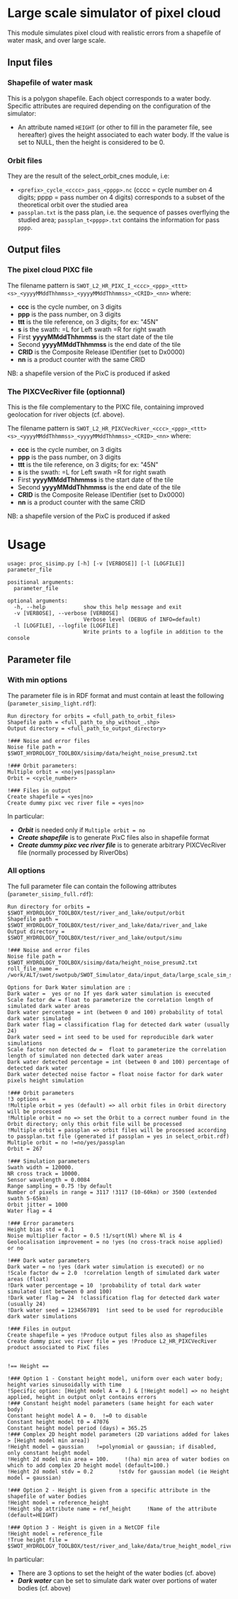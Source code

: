 # Large scale simulator of pixel cloud

This module simulates pixel cloud with realistic errors from a shapefile of water mask, and over large scale.

## Input files

### Shapefile of water mask
This is a polygon shapefile. Each object corresponds to a water body. Specific attributes are required depending on the configuration of the simulator:
*  An attribute named ```HEIGHT``` (or other to fill in the parameter file, see hereafter) gives the height associated to each water body. If the value is set to NULL, then the height is considered to be 0.

### Orbit files
They are the result of the select_orbit_cnes module, i.e:
* ```<prefix>_cycle_<cccc>_pass_<pppp>.nc``` (cccc = cycle number on 4 digits; pppp = pass number on 4 digits) corresponds to a subset of the theoretical orbit over the studied area
* ```passplan.txt``` is the pass plan, i.e. the sequence of passes overflying the studied area; ```passplan_t<pppp>.txt``` contains the information for pass ```pppp```.


## Output files
### The pixel cloud PIXC file
The filename pattern is ```SWOT_L2_HR_PIXC_I_<ccc>_<ppp>_<ttt><s>_<yyyyMMddThhmmss>_<yyyyMMddThhmmss>_<CRID>_<nn>``` where:
* __ccc__ is the cycle number, on 3 digits
* __ppp__ is the pass number, on 3 digits
* __ttt__ is the tile reference, on 3 digits; for ex: "45N"
* __s__ is the swath: =L for Left swath =R for right swath
* First __yyyyMMddThhmmss__ is the start date of the tile
* Second __yyyyMMddThhmmss__ is the end date of the tile
* __CRID__ is the Composite Release IDentifier (set to Dx0000)
* __nn__ is a product counter with the same CRID

NB: a shapefile version of the PixC is produced if asked

### The PIXCVecRiver file (optionnal)

This is the file complementary to the PIXC file, containing improved geolocation for river objects (cf. above).

The filename pattern is ```SWOT_L2_HR_PIXCVecRiver_<ccc>_<ppp>_<ttt><s>_<yyyyMMddThhmmss>_<yyyyMMddThhmmss>_<CRID>_<nn>``` where:
* __ccc__ is the cycle number, on 3 digits
* __ppp__ is the pass number, on 3 digits
* __ttt__ is the tile reference, on 3 digits; for ex: "45N"
* __s__ is the swath: =L for Left swath =R for right swath
* First __yyyyMMddThhmmss__ is the start date of the tile
* Second __yyyyMMddThhmmss__ is the end date of the tile
* __CRID__ is the Composite Release IDentifier (set to Dx0000)
* __nn__ is a product counter with the same CRID

NB: a shapefile version of the PixC is produced if asked

# Usage
```
usage: proc_sisimp.py [-h] [-v [VERBOSE]] [-l [LOGFILE]] parameter_file

positional arguments:
  parameter_file

optional arguments:
  -h, --help            show this help message and exit
  -v [VERBOSE], --verbose [VERBOSE]
                        Verbose level (DEBUG of INFO=default)
  -l [LOGFILE], --logfile [LOGFILE]
                        Write prints to a logfile in addition to the console
```

## Parameter file

### With min options
The parameter file is in RDF format and must contain at least the following (```parameter_sisimp_light.rdf```):
```
Run directory for orbits = <full_path_to_orbit_files>
Shapefile path = <full_path_to_shp_without_.shp>
Output directory = <full_path_to_output_directory>

!### Noise and error files 
Noise file path = $SWOT_HYDROLOGY_TOOLBOX/sisimp/data/height_noise_presum2.txt

!### Orbit parameters: 
Multiple orbit = <no|yes|passplan>
Orbit = <cycle_number> 

!### Files in output
Create shapefile = <yes|no>
Create dummy pixc vec river file = <yes|no>
```
In particular:
* ___Orbit___ is needed only if ```Multiple orbit = no```
* ___Create shapefile___ is to generate PixC files also in shapefile format
* ___Create dummy pixc vec river file___ is to generate arbitrary PIXCVecRiver file (normally processed by RiverObs)

### All options
The full parameter file can contain the following attributes (```parameter_sisimp_full.rdf```):
```
Run directory for orbits = $SWOT_HYDROLOGY_TOOLBOX/test/river_and_lake/output/orbit
Shapefile path = $SWOT_HYDROLOGY_TOOLBOX/test/river_and_lake/data/river_and_lake
Output directory = $SWOT_HYDROLOGY_TOOLBOX/test/river_and_lake/output/simu

!### Noise and error files 
Noise file path = $SWOT_HYDROLOGY_TOOLBOX/sisimp/data/height_noise_presum2.txt
roll_file_name = /work/ALT/swot/swotpub/SWOT_Simulator_data/input_data/large_scale_sim_scene/data_sim_roll_v1.nc

Options for Dark Water simulation are : 
Dark water =  yes or no If yes dark water simulation is executed
Scale factor dw = float to parameterize the correlation length of simulated dark water areas
Dark water percentage = int (between 0 and 100) probability of total dark water simulated
Dark water flag = classification flag for detected dark water (usually 24)
Dark water seed = int seed to be used for reproducible dark water simulations
Scale factor non detected dw =  float to parameterize the correlation length of simulated non detected dark water areas
Dark water detected percentage = int (between 0 and 100) percentage of detected dark water
Dark water detected noise factor = float noise factor for dark water pixels height simulation

!### Orbit parameters
!3 options =
!Multiple orbit = yes (default) => all orbit files in Orbit directory will be processed
!Multiple orbit = no => set the Orbit to a correct number found in the Orbit directory; only this orbit file will be processed
!Multiple orbit = passplan => orbit files will be processed according to passplan.txt file (generated if passplan = yes in select_orbit.rdf)
Multiple orbit = no !=no/yes/passplan
Orbit = 267

!### Simulation parameters
Swath width = 120000.
NR cross track = 10000.
Sensor wavelength = 0.0084
Range sampling = 0.75 !by default
Number of pixels in range = 3117 !3117 (10-60km) or 3500 (extended swath 5-65km)
Orbit jitter = 1000
Water flag = 4

!### Error parameters
Height bias std = 0.1
Noise multiplier factor = 0.5 !1/sqrt(Nl) where Nl is 4
Geolocalisation improvement = no !yes (no cross-track noise applied) or no

!### Dark water parameters
Dark water = no !yes (dark water simulation is executed) or no
!Scale factor dw = 2.0  !correlation length of simulated dark water areas (float)
!Dark water percentage = 10  !probability of total dark water simulated (int between 0 and 100)
!Dark water flag = 24  !classification flag for detected dark water (usually 24)
!Dark water seed = 1234567891  !int seed to be used for reproducible dark water simulations

!### Files in output
Create shapefile = yes !Produce output files also as shapefiles
Create dummy pixc vec river file = yes !Produce L2_HR_PIXCVecRiver product associated to PixC files


!== Height ==

!### Option 1 - Constant height model, uniform over each water body; height varies sinusoidally with time
!Specific option: [Height model A = 0.] & [!Height model] => no height applied, height in output onlyt contains errors
!### Constant height model parameters (same height for each water body) 
Constant height model A = 0.  !=0 to disable
Constant height model t0 = 47076
Constant height model period (days) = 365.25
!### Complex 2D height model parameters (2D variations added for lakes > [Height model min area]) 
!Height model = gaussian    !=polynomial or gaussian; if disabled, only constant height model
!Height 2d model min area = 100.     !(ha) min area of water bodies on which to add complex 2D height model (default=100.)
!Height 2d model stdv = 0.2        !stdv for gaussian model (ie Height model = gaussian)

!### Option 2 - Height is given from a specific attribute in the shapefile of water bodies
!Height model = reference_height
!Height shp attribute name = ref_height     !Name of the attribute (default=HEIGHT)

!### Option 3 - Height is given in a NetCDF file
!Height model = reference_file
!True height file = $SWOT_HYDROLOGY_TOOLBOX/test/river_and_lake/data/true_height_model_river_and_lake.nc
```
In particular:
* There are 3 options to set the height of the water bodies (cf. above)
* ___Dark water___ can be set to simulate dark water over portions of water bodies (cf. above)
